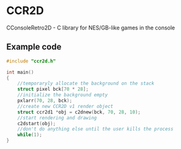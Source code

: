 # CCR2D
CConsoleRetro2D - C library for NES/GB-like games in the console
## Example code
```c
#include "ccr2d.h"

int main()
{
    //temporaryly allocate the background on the stack 
    struct pixel bck[70 * 28];
    //initialize the background empty
    pxlarr(70, 28, bck);
    //create new CCR2D v1 render object
    struct ccr2d1 *obj = c2dnew(bck, 70, 28, 10);
    //start rendering and drawing
    c2dstart(obj);
    //don't do anything else until the user kills the process
    while(1);
}
```
